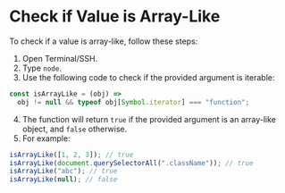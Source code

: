 # Check if Value is Array-Like

To check if a value is array-like, follow these steps:

1. Open Terminal/SSH.
2. Type `node`.
3. Use the following code to check if the provided argument is iterable:

```js
const isArrayLike = (obj) =>
  obj != null && typeof obj[Symbol.iterator] === "function";
```

4. The function will return `true` if the provided argument is an array-like object, and `false` otherwise.
5. For example:

```js
isArrayLike([1, 2, 3]); // true
isArrayLike(document.querySelectorAll(".className")); // true
isArrayLike("abc"); // true
isArrayLike(null); // false
```
